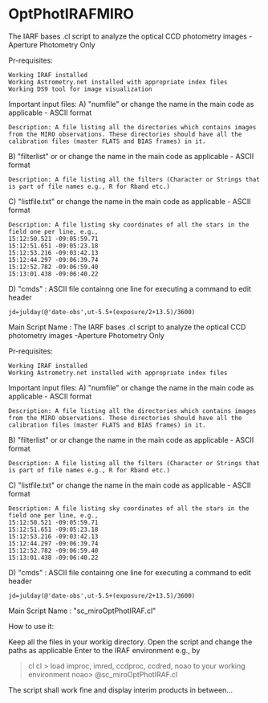 # OptPhotIRAFMIRO
The IARF bases .cl script to analyze the optical CCD photometry images
-Aperture Photometry Only

Pr-requisites:

    Working IRAF installed
    Working Astrometry.net installed with appropriate index files
    Working DS9 tool for image visualization 

Important input files:
A) "numfile" or change the name in the main code as applicable - ASCII format

    Description: A file listing all the directories which contains images from the MIRO observations. These directories should have all the calibration files (master FLATS and BIAS frames) in it.

B) "filterlist" or or change the name in the main code as applicable - ASCII format

    Description: A file listing all the filters (Character or Strings that is part of file names e.g., R for Rband etc.)

C) "listfile.txt" or change the name in the main code as applicable - ASCII format

    Description: A file listing sky coordinates of all the stars in the field one per line, e.g.,
    15:12:50.521 -09:05:59.71
    15:12:51.651 -09:05:23.18
    15:12:53.216 -09:03:42.13
    15:12:44.297 -09:06:39.74
    15:12:52.782 -09:06:59.40
    15:13:01.438 -09:06:40.22

D) "cmds" : ASCII file containng one line for executing a command to edit header

    jd=julday(@'date-obs',ut-5.5+(exposure/2+13.5)/3600)

Main Script Name : The IARF bases .cl script to analyze the optical CCD photometry images
-Aperture Photometry Only

Pr-requisites:

    Working IRAF installed
    Working Astrometry.net installed with appropriate index files

Important input files:
A) "numfile" or change the name in the main code as applicable - ASCII format

    Description: A file listing all the directories which contains images from the MIRO observations. These directories should have all the calibration files (master FLATS and BIAS frames) in it.

B) "filterlist" or or change the name in the main code as applicable - ASCII format

    Description: A file listing all the filters (Character or Strings that is part of file names e.g., R for Rband etc.)

C) "listfile.txt" or change the name in the main code as applicable - ASCII format

    Description: A file listing sky coordinates of all the stars in the field one per line, e.g.,
    15:12:50.521 -09:05:59.71
    15:12:51.651 -09:05:23.18
    15:12:53.216 -09:03:42.13
    15:12:44.297 -09:06:39.74
    15:12:52.782 -09:06:59.40
    15:13:01.438 -09:06:40.22

D) "cmds" : ASCII file containng one line for executing a command to edit header

    jd=julday(@'date-obs',ut-5.5+(exposure/2+13.5)/3600)

Main Script Name : "sc_miroOptPhotIRAF.cl"

How to use it: 

Keep all the files in your workig directory.
Open the script and change the paths as applicable
Enter to the IRAF environment 
e.g., by 
> cl
cl >
load improc, imred, ccdproc, ccdred, noao to your working environment
noao> @sc_miroOptPhotIRAF.cl 

The script shall work fine and display interim products in between...
